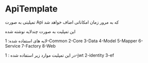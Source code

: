 # ApiTemplate

تمپلیتی به صورت Api که به مرور زمان امکاناتی اضاف خواهد شد

این تمپلیت به صورت چندلایه نوشته شده 


لایه های استفاده شده:
1-Common
2-Core
3-Data
4-Model
5-Mapper
6-Service
7-Factory
8-Web
 
 در این تمپلیت موارد زیر استفاده شده : 
 1-jwt
 2-identity
 3-ef
